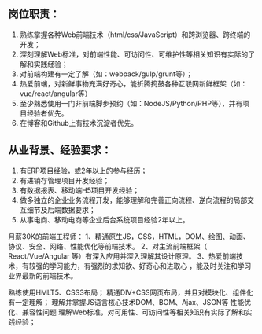 ## 岗位职责：
1. 熟练掌握各种Web前端技术（html/css/JavaScript）和跨浏览器、跨终端的开发；
2. 深刻理解Web标准，对前端性能、可访问性、可维护性等相关知识有实际的了解和实践经验；
3. 对前端构建有一定了解（如：webpack/gulp/grunt等）；
4. 热爱前端，对新鲜事物充满好奇心，能折腾捣鼓各种互联网新鲜框架（如：vue/react/angular等）
5. 至少熟悉使用一门非前端脚步预约（如：NodeJS/Python/PHP等），并有项目经验者优先。
6. 在博客和Github上有技术沉淀者优先。

## 从业背景、经验要求：
1. 有ERP项目经验，或2年以上的参与经历；
2. 有进销存管理项目开发经验；
3. 有数据报表、移动端H5项目开发经验；
4. 做多独立的企业业务流程开发，能够理解和完善正向流程、逆向流程的局部交互细节及后端数据要求；
5. 从事电商、移动电商等企业后台系统项目经验2年以上。

月薪30K的前端工程师：
1、精通原生JS，CSS，HTML，DOM、绘图、动画、协议、安全、网络、性能优化等前端技术。
2、对主流前端框架（ React/Vue/Angular 等）有深入应用并深入理解其设计原理。
3、热爱前端技术，有较强的学习能力，有强烈的求知欲、好奇心和进取心 ，能及时关注和学习业界最新的前端技术。

熟练使用HMLT5、CSS3布局；
精通DIV+CSS网页布局，并且对模块化、组件化有一定理解；
理解并掌握JS语言核心技术DOM、BOM、Ajax、JSON等
性能优化、兼容性问题
理解Web标准，对可用性、可访问性等相关知识有实际了解和实践经验；
